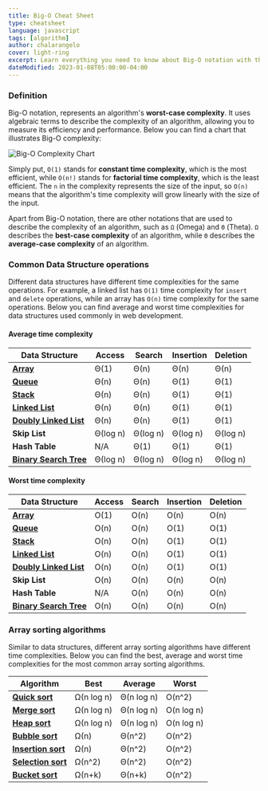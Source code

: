 ```yaml
---
title: Big-O Cheat Sheet
type: cheatsheet
language: javascript
tags: [algorithm]
author: chalarangelo
cover: light-ring
excerpt: Learn everything you need to know about Big-O notation with this handy cheatsheet.
dateModified: 2023-01-08T05:00:00-04:00
---
```


### Definition

Big-O notation, represents an algorithm's **worst-case complexity**. It uses algebraic terms to describe the complexity of an algorithm, allowing you to measure its efficiency and performance. Below you can find a chart that illustrates Big-O complexity:

![Big-O Complexity Chart](./illustrations/big-o-complexity.png)

Simply put, `O(1)` stands for **constant time complexity**, which is the most efficient, while `O(n!)` stands for **factorial time complexity**, which is the least efficient. The `n` in the complexity represents the size of the input, so `O(n)` means that the algorithm's time complexity will grow linearly with the size of the input.

Apart from Big-O notation, there are other notations that are used to describe the complexity of an algorithm, such as `Ω` (Omega) and `Θ` (Theta). `Ω` describes the **best-case complexity** of an algorithm, while `Θ` describes the **average-case complexity** of an algorithm.

### Common Data Structure operations

Different data structures have different time complexities for the same operations. For example, a linked list has `O(1)` time complexity for `insert` and `delete` operations, while an array has `O(n)` time complexity for the same operations. Below you can find average and worst time complexities for data structures used commonly in web development.

#### Average time complexity

| Data Structure | Access | Search | Insertion | Deletion |
| --- | --- | --- | --- | --- |
| [**Array**](/articles/s/js-native-data-structures) | Θ(1) | Θ(n) | Θ(n) | Θ(n) |
| [**Queue**](/articles/s/js-data-structures-queue) | Θ(n) | Θ(n) | Θ(1) | Θ(1) |
| [**Stack**](/articles/s/js-data-structures-stack) | Θ(n) | Θ(n) | Θ(1) | Θ(1) |
| [**Linked List**](/articles/s/js-data-structures-linked-list) | Θ(n) | Θ(n) | Θ(1) | Θ(1) |
| [**Doubly Linked List**](/articles/s/js-data-structures-doubly-linked-list) | Θ(n) | Θ(n) | Θ(1) | Θ(1) |
| **Skip List** | Θ(log n) | Θ(log n) | Θ(log n) | Θ(log n) |
| **Hash Table** | N/A | Θ(1) | Θ(1) | Θ(1) |
| [**Binary Search Tree**](/articles/s/js-data-structures-binary-search-tree) | Θ(log n) | Θ(log n) | Θ(log n) | Θ(log n) |

#### Worst time complexity

| Data Structure | Access | Search | Insertion | Deletion |
| --- | --- | --- | --- | --- |
| [**Array**](/articles/s/js-native-data-structures) | O(1) | O(n) | O(n) | O(n) |
| [**Queue**](/articles/s/js-data-structures-queue) | O(n) | O(n) | O(1) | O(1) |
| [**Stack**](/articles/s/js-data-structures-stack) | O(n) | O(n) | O(1) | O(1) |
| [**Linked List**](/articles/s/js-data-structures-linked-list) | O(n) | O(n) | O(1) | O(1) |
| [**Doubly Linked List**](/articles/s/js-data-structures-doubly-linked-list) | O(n) | O(n) | O(1) | O(1) |
| **Skip List** | O(n) | O(n) | O(n) | O(n) |
| **Hash Table** | N/A | O(n) | O(n) | O(n) |
| [**Binary Search Tree**](/articles/s/js-data-structures-binary-search-tree) | O(n) | O(n) | O(n) | O(n) |

### Array sorting algorithms

Similar to data structures, different array sorting algorithms have different time complexities. Below you can find the best, average and worst time complexities for the most common array sorting algorithms.

| Algorithm | Best | Average | Worst |
| --- | --- | --- | --- |
| [**Quick sort**](/js/s/quick-sort) | Ω(n log n) | Θ(n log n) | O(n^2) |
| [**Merge sort**](/js/s/merge-sort) | Ω(n log n) | Θ(n log n) | O(n log n) |
| [**Heap sort**](/js/s/heapsort) | Ω(n log n) | Θ(n log n) | O(n log n) |
| [**Bubble sort**](/js/s/bubble-sort) | Ω(n) | Θ(n^2) | O(n^2) |
| [**Insertion sort**](/js/s/insertion-sort) | Ω(n) | Θ(n^2) | O(n^2) |
| [**Selection sort**](/js/s/selection-sort) | Ω(n^2) | Θ(n^2) | O(n^2) |
| [**Bucket sort**](/js/s/bucket-sort) | Ω(n+k) | Θ(n+k) | O(n^2) |
